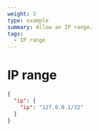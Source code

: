 ```yaml
---
weight: 3
type: example
summary: Allow an IP range.
tags:
  - IP range
---
```


# IP range

```json
{
  "ip": {
    "ip": "127.0.0.1/32"
  }
}
```
